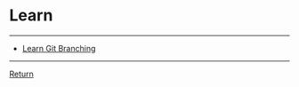 # Learn

---

- [Learn Git Branching](https://learngitbranching.js.org/)

---

[Return](./../readme.md)
